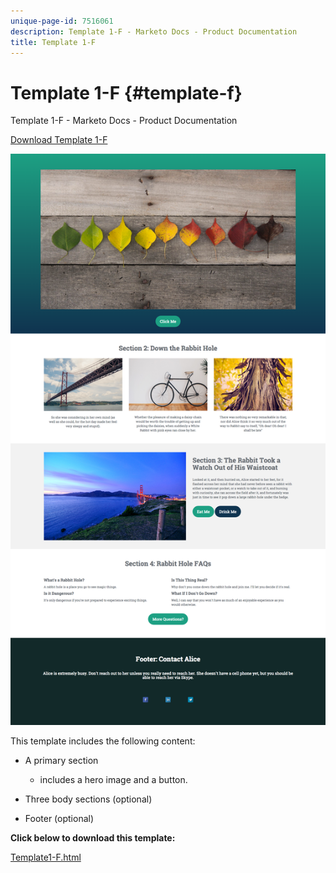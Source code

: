 ```yaml
---
unique-page-id: 7516061
description: Template 1-F - Marketo Docs - Product Documentation
title: Template 1-F
---
```


# Template 1-F {#template-f}

Template 1-F - Marketo Docs - Product Documentation

[Download Template 1-F](http://docs.marketo.com/download/attachments/7516061/template1-f.html?version=1&modificationdate=1432856900000&api=v2)

![](assets/image2015-5-29-9-3a9-3a19.png)

This template includes the following content:

* A primary section

    * includes a hero image and a button.

* Three body sections (optional)
* Footer (optional)

**Click below to download this template:**

[Template1-F.html](http://docs.marketo.com/download/attachments/7516061/template1-f.html?version=1&modificationdate=1432856900000&api=v2)
